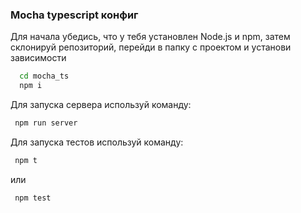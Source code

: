 ### Mocha typescript конфиг

Для начала убедись, что у тебя установлен Node.js и npm, затем склонируй репозиторий, перейди в папку с проектом и установи зависимости

```bash
  cd mocha_ts
  npm i
```

Для запуска сервера используй команду:

```bash
 npm run server
```

Для запуска тестов используй команду:

```bash
 npm t
```
или

```bash
 npm test
```
